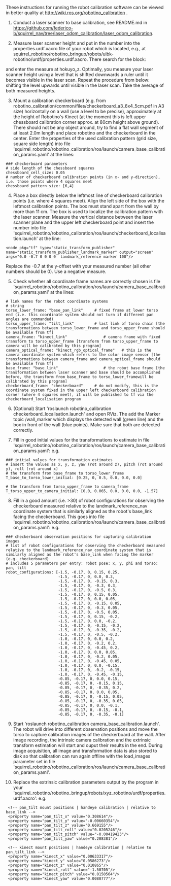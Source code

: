 These instructions for running the robot calibration software can be viewed in better quality at http://wiki.ros.org/robotino_calibration .

1. Conduct a laser scanner to base calibration, see README.md in https://github.com/federico-b/squirrel_nav/tree/laser_odom_calibration/laser_odom_calibration.

2. Measure laser scanner height and put in the number into the properties.urdf.xacro file of your robot which is located, e.g., at squirrel_robotino/robotino_bringup/robots/uibk-robotino/urdf/properties.urdf.xacro.
There search for the block:
  <!-- hokuyo mount positions | relative to base_link -->
  <property name="hokuyo_x" value="0.131740483"/>
  <property name="hokuyo_y" value="0.00937244242"/>
  <property name="hokuyo_z" value="0.102"/> <!-- not used, apprx -->
  <property name="hokuyo_roll" value="0.0"/>
  <property name="hokuyo_pitch" value="0.0"/>
  <property name="hokuyo_yaw" value="-0.0536545473"/>
and enter the measure at hokuyo_z.
Optimally, you measure your laser scanner height using a level that is shifted downwards a ruler until it becomes visible in the laser scan. Repeat the procedure from below: shifting the level upwards until visible in the laser scan. Take the average of both measured heights.

3. Mount a calibration checkerboard (e.g. from robotino_calibration/common/files/checkerboard_a3_6x4_5cm.pdf in A3 size) horizontally on a wall (use a level to be precise), approximately at the height of Robotino's Kinect (at the moment this is left upper chessboard calibration corner approx. at 80cm height above ground). There should not be any object around, try to find a flat wall segment of at least 2.0m length and place robotino and the checkerboard in the center.
Enter the properties of the used calibration pattern (grid size, square side length) into file 'squirrel_robotino/robotino_calibration/ros/launch/camera_base_calibration_params.yaml' at the lines:
 ```
 ### checkerboard parameters
 # side length of the chessboard squares
 chessboard_cell_size: 0.05
 # number of checkerboard calibration points (in x- and y-direction), i.e. those points where 4 squares meet
 chessboard_pattern_size: [6,4]
 ```

4. Place a box directly below the leftmost line of checkerboard calibration points (i.e. where 4 squares meet). Align the left side of the box with the leftmost calibration points. The box must stand apart from the wall by more than 11 cm. The box is used to localize the calibration pattern with the laser scanner.
Measure the vertical distance between the laser scanner plane and the upper left checkerboard point and insert the number into file 'squirrel_robotino/robotino_calibration/ros/launch/checkerboard_localisation.launch' at the line:
```
<node pkg="tf" type="static_transform_publisher" name="static_transform_publisher_landmark_marker" output="screen" args="0.0 -0.7 0 0 0 0  landmark_reference marker 100"/>
```
Replace the -0.7 at the y-offset with your measured number (all other numbers should be 0). Use a negative measure.

5. Check whether all coordinate frame names are correctly chosen is file 'squirrel_robotino/robotino_calibration/ros/launch/camera_base_calibration_params.yaml' at the lines:
 ```
 # link names for the robot coordinate systems
 # string
 torso_lower_frame: "base_pan_link"		# fixed frame at lower torso end (i.e. this coordinate system should not turn if different pan angles are commanded)
 torso_upper_frame: "tilt_link"			# last link of torso chain [the transformations between torso_lower_frame and torso_upper_frame should be available from tf]
 camera_frame: "kinect_link"				# camera frame with fixed transform to torso_upper_frame [transform from torso_upper_frame to camera will be calibrated by this program]
 camera_optical_frame: "kinect_rgb_optical_frame"	# this is the camera coordinate system which refers to the color image sensor [the transformations between camera_frame and camera_optical_frame should be available from tf]
 base_frame: "base_link"					# the robot base frame [the transformation between laser scanner and base should be accomplished before, the transform from base_frame to torso_lower_framewill be calibrated by this program]
 checkerboard_frame: "checkerboard"		# do not modify, this is the coordinate system fixed in the upper left checkerboard calibration corner (where 4 squares meet), it will be published to tf via the checkerboard_localisation program
 ```
 
6. (Optional) Start 'roslaunch robotino_calibration checkerboard_localisation.launch' and open RViz. The add the Marker topic /wall_marker which displays the detected wall (green line) and the box in front of the wall (blue points). Make sure that both are detected correctly.

7. Fill in good initial values for the transformations to estimate in file 'squirrel_robotino/robotino_calibration/ros/launch/camera_base_calibration_params.yaml':
e.g.
 ```
 ### initial values for transformation estimates
 # insert the values as x, y, z, yaw (rot around z), pitch (rot around y), roll (rot around x)
 # the transform from base_frame to torso_lower_frame
 T_base_to_torso_lower_initial: [0.25, 0, 0.5, 0.0, 0.0, 0.0]

 # the transform from torso_upper_frame to camera_frame
 T_torso_upper_to_camera_initial: [0.0, 0.065, 0.0, 0.0, 0.0, -1.57]
 ```

8. Fill in a good amount (i.e. >30) of robot configurations for observing the checkerboard measured relative to the landmark_reference_nav coordinate system that is similarly aligned as the robot's base_link facing the checkerboard. This goes into file 'squirrel_robotino/robotino_calibration/ros/launch/camera_base_calibration_params.yaml':
e.g.
 ```
 ### checkerboard observation positions for capturing calibration images
 # list of robot configurations for observing the checkerboard measured relative to the landmark_reference_nav coordinate system that is similarly aligned as the robot's base_link when facing the marker (e.g. checkerboard)
 # includes 5 parameters per entry: robot pose: x, y, phi and torso: pan, tilt
 robot_configurations: [-1.5, -0.17, 0, 0.15, 0.25,
                        -1.5, -0.17, 0, 0.0, 0.3,
                        -1.5, -0.17, 0, -0.15, 0.3,
                        -1.5, -0.17, 0, -0.3, 0.3,
                        -1.5, -0.17, 0, -0.5, 0.3,
                        -1.5, -0.17, 0, 0.15, 0.05,
                        -1.5, -0.17, 0, 0.0, 0.05,
                        -1.5, -0.17, 0, -0.15, 0.05,
                        -1.5, -0.17, 0, -0.3, 0.05,
                        -1.5, -0.17, 0, -0.5, 0.05,
                        -1.5, -0.17, 0, 0.15, -0.2,
                        -1.5, -0.17, 0, 0.0, -0.2,
                        -1.5, -0.17, 0, -0.15, -0.2,
                        -1.5, -0.17, 0, -0.35, -0.2,
                        -1.5, -0.17, 0, -0.5, -0.2,
                        -1.0, -0.17, 0, 0.0, 0.2,
                        -1.0, -0.17, 0, -0.2, 0.2,
                        -1.0, -0.17, 0, -0.45, 0.2,
                        -1.0, -0.17, 0, 0.0, 0.05,
                        -1.0, -0.17, 0, -0.2, 0.05,
                        -1.0, -0.17, 0, -0.45, 0.05,
                        -1.0, -0.17, 0, 0.0, -0.15,
                        -1.0, -0.17, 0, -0.2, -0.15,
                        -1.0, -0.17, 0, -0.45, -0.15,
                        -0.85, -0.17, 0, 0.0, 0.15,
                        -0.85, -0.17, 0, -0.15, 0.15,
                        -0.85, -0.17, 0, -0.35, 0.2,
                        -0.85, -0.17, 0, 0.0, 0.05,
                        -0.85, -0.17, 0, -0.15, 0.05,
                        -0.85, -0.17, 0, -0.35, 0.05,
                        -0.85, -0.17, 0, 0.0, -0.1,
                        -0.85, -0.17, 0, -0.15, -0.1,
                        -0.85, -0.17, 0, -0.35, -0.1]
 ```
 
9. Start 'roslaunch robotino_calibration camera_base_calibration.launch'. The robot will drive into different observation positions and move the torso to capture calibration images of the checkerboard at the wall. After image recording, the intrinsic camera calibration and the extrinsic transform estimation will start and ouput their results in the end. During image acquisition, all image and transformation data is also stored to disk so that calibration can run again offline with the load_images parameter set in file 'squirrel_robotino/robotino_calibration/ros/launch/camera_base_calibration_params.yaml'.

10. Replace the extrinsic calibration parameters output by the program in your 'squirrel_robotino/robotino_bringup/robots/xyz_robotino/urdf/properties.urdf.xacro':
e.g.
 ```
  <!-- pan_tilt mount positions | handeye calibration | relative to base_link -->
  <property name="pan_tilt_x" value="0.308614"/>
  <property name="pan_tilt_y" value="-0.00660354"/>
  <property name="pan_tilt_z" value="0.669155"/>
  <property name="pan_tilt_roll" value="0.0205246"/>
  <property name="pan_tilt_pitch" value="-0.00419423"/>
  <property name="pan_tilt_yaw" value="0.208381"/>

  <!-- kinect mount positions | handeye calibration | relative to pan_tilt_link -->
  <property name="kinect_x" value="0.00633317"/>
  <property name="kinect_y" value="0.0586273"/>
  <property name="kinect_z" value="0.010865"/>
  <property name="kinect_roll" value="-1.50705"/>
  <property name="kinect_pitch" value="0.0150564"/>
  <property name="kinect_yaw" value="0.0080777"/>
 ```
